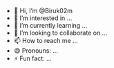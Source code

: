 - 👋 Hi, I’m @Biruk02m
- 👀 I’m interested in ...
- 🌱 I’m currently learning ...
- 💞️ I’m looking to collaborate on ...
- 📫 How to reach me ...
- 😄 Pronouns: ...
- ⚡ Fun fact: ...

<!---
Biruk02m/Biruk02m is a ✨ special ✨ repository because its `README.md` (this file) appears on your GitHub profile.
You can click the Preview link to take a look at your changes.
--->
